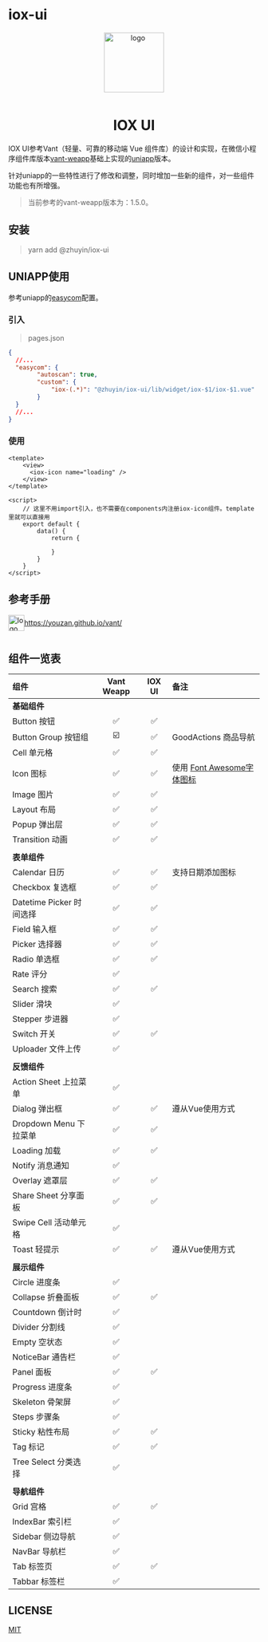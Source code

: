 # iox-ui
<p align="center">
    <img alt="logo" src="https://res.oss.zhuyin.club/assets/images/iox-ui.png" width="120" height="120" style="margin-bottom: 10px;">
</p>
<h1 align="center">IOX UI</h1>

IOX UI参考Vant（轻量、可靠的移动端 Vue 组件库）的设计和实现，在微信小程序组件库版本[vant-weapp](https://github.com/youzan/vant-weapp "vant-weapp")基础上实现的[uniapp](https://github.com/dcloudio/uni-app)版本。

针对uniapp的一些特性进行了修改和调整，同时增加一些新的组件，对一些组件功能也有所增强。

>当前参考的vant-weapp版本为：1.5.0。

## 安装
>yarn add @zhuyin/iox-ui

## UNIAPP使用
参考uniapp的[easycom](https://uniapp.dcloud.io/collocation/pages?id=easycom)配置。
### 引入
>pages.json
```json
{
  //...
  "easycom": {
		"autoscan": true,
		"custom": {
			"iox-(.*)": "@zhuyin/iox-ui/lib/widget/iox-$1/iox-$1.vue"
		}
  }
  //...
}
```
### 使用
```vue
<template>
    <view>
      <iox-icon name="loading" />
    </view>
</template>

<script>
    // 这里不用import引入，也不需要在components内注册iox-icon组件。template里就可以直接用
    export default {
        data() {
            return {

            }
        }
    }
</script>
```

## 参考手册
<img alt="logo" src="https://img.yzcdn.cn/vant/logo.png" width="32" height="32" style="margin-bottom: 10px;" align="middle">https://youzan.github.io/vant/

## 组件一览表

|组件|Vant Weapp|IOX UI|备注|
|:-|:-:|:-:|:--|
|**基础组件**|
|Button 按钮|✅|✅|
|Button Group 按钮组|☑️|✅|GoodActions 商品导航|
|Cell 单元格|✅|✅|
|Icon 图标|✅|✅|使用 [Font Awesome字体图标](http://www.fontawesome.com.cn/)
|Image 图片|✅|✅|
|Layout 布局|✅|✅|
|Popup 弹出层|✅|✅|
|Transition 动画|✅|✅|
||
|**表单组件**|
|Calendar 日历|✅|✅|支持日期添加图标|
|Checkbox 复选框|✅|✅|
|Datetime Picker 时间选择|✅|✅|
|Field 输入框|✅|✅|
|Picker 选择器|✅|✅|
|Radio 单选框|✅|✅|
|Rate 评分|✅||
|Search 搜索|✅|✅|
|Slider 滑块|✅||
|Stepper 步进器|✅||
|Switch 开关|✅|✅|
|Uploader 文件上传|✅||
||
|**反馈组件**|
|Action Sheet 上拉菜单|✅||
|Dialog 弹出框|✅|✅|遵从Vue使用方式|
|Dropdown Menu 下拉菜单|✅|✅|
|Loading 加载|✅|✅|
|Notify 消息通知|✅||
|Overlay 遮罩层|✅|✅|
|Share Sheet 分享面板|✅|✅|
|Swipe Cell 活动单元格|✅||
|Toast 轻提示|✅|✅|遵从Vue使用方式|
||
|**展示组件**|
|Circle 进度条|✅||
|Collapse 折叠面板|✅|✅||
|Countdown 倒计时|✅||
|Divider 分割线|✅||
|Empty 空状态|✅||
|NoticeBar 通告栏|✅||
|Panel 面板|✅|✅|
|Progress 进度条|✅||
|Skeleton 骨架屏|✅||
|Steps 步骤条|✅||
|Sticky 粘性布局|✅|✅|
|Tag 标记|✅|✅|
|Tree Select 分类选择|✅||
||
|**导航组件**|
|Grid 宫格|✅|✅|
|IndexBar 索引栏|✅|||
|Sidebar 侧边导航|✅||
|NavBar 导航栏|✅||
|Tab 标签页|✅|✅|
|Tabbar 标签栏|✅||



## LICENSE

[MIT](https://en.wikipedia.org/wiki/MIT_License)